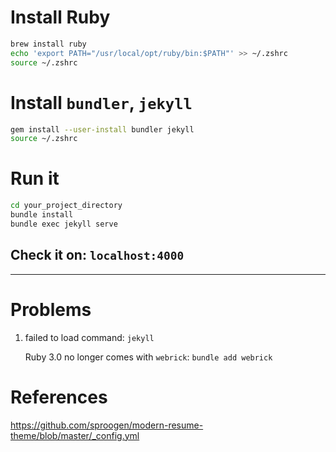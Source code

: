 # Install Ruby

```bash
brew install ruby
echo 'export PATH="/usr/local/opt/ruby/bin:$PATH"' >> ~/.zshrc
source ~/.zshrc
```

# Install `bundler`, `jekyll`

```bash
gem install --user-install bundler jekyll
source ~/.zshrc
```

# Run it

```bash
cd your_project_directory
bundle install
bundle exec jekyll serve
```

## Check it on: `localhost:4000`

---

# Problems

1. failed to load command: `jekyll`
    
    Ruby 3.0 no longer comes with `webrick`: `bundle add webrick`


# References
https://github.com/sproogen/modern-resume-theme/blob/master/_config.yml
